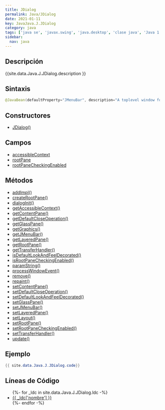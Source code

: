 ```yaml
---
title: JDialog
permalink: Java/JDialog
date: 2021-01-11
key: JavaJava.J.JDialog
category: java
tags: ['java se', 'javax.swing', 'java.desktop', 'clase java', 'Java 1.2']
sidebar: 
  nav: java
---
```


## Descripción
{{site.data.Java.J.JDialog.description }}

## Sintaxis
~~~java
@JavaBean(defaultProperty="JMenuBar", description="A toplevel window for creating dialog boxes.") public class JDialog extends Dialog implements WindowConstants, Accessible, RootPaneContainer
~~~

## Constructores
* [JDialog()](/Java/JDialog/JDialog/)

## Campos
* [accessibleContext](/Java/JDialog/accessibleContext)
* [rootPane](/Java/JDialog/rootPane)
* [rootPaneCheckingEnabled](/Java/JDialog/rootPaneCheckingEnabled)

## Métodos
* [addImpl()](/Java/JDialog/addImpl)
* [createRootPane()](/Java/JDialog/createRootPane)
* [dialogInit()](/Java/JDialog/dialogInit)
* [getAccessibleContext()](/Java/JDialog/getAccessibleContext)
* [getContentPane()](/Java/JDialog/getContentPane)
* [getDefaultCloseOperation()](/Java/JDialog/getDefaultCloseOperation)
* [getGlassPane()](/Java/JDialog/getGlassPane)
* [getGraphics()](/Java/JDialog/getGraphics)
* [getJMenuBar()](/Java/JDialog/getJMenuBar)
* [getLayeredPane()](/Java/JDialog/getLayeredPane)
* [getRootPane()](/Java/JDialog/getRootPane)
* [getTransferHandler()](/Java/JDialog/getTransferHandler)
* [isDefaultLookAndFeelDecorated()](/Java/JDialog/isDefaultLookAndFeelDecorated)
* [isRootPaneCheckingEnabled()](/Java/JDialog/isRootPaneCheckingEnabled)
* [paramString()](/Java/JDialog/paramString)
* [processWindowEvent()](/Java/JDialog/processWindowEvent)
* [remove()](/Java/JDialog/remove)
* [repaint()](/Java/JDialog/repaint)
* [setContentPane()](/Java/JDialog/setContentPane)
* [setDefaultCloseOperation()](/Java/JDialog/setDefaultCloseOperation)
* [setDefaultLookAndFeelDecorated()](/Java/JDialog/setDefaultLookAndFeelDecorated)
* [setGlassPane()](/Java/JDialog/setGlassPane)
* [setJMenuBar()](/Java/JDialog/setJMenuBar)
* [setLayeredPane()](/Java/JDialog/setLayeredPane)
* [setLayout()](/Java/JDialog/setLayout)
* [setRootPane()](/Java/JDialog/setRootPane)
* [setRootPaneCheckingEnabled()](/Java/JDialog/setRootPaneCheckingEnabled)
* [setTransferHandler()](/Java/JDialog/setTransferHandler)
* [update()](/Java/JDialog/update)

## Ejemplo
~~~java
{{ site.data.Java.J.JDialog.code}}
~~~

## Líneas de Código
<ul>
{%- for _ldc in site.data.Java.J.JDialog.ldc -%}
   <li>
       <a href="{{_ldc['url'] }}">{{ _ldc['nombre'] }}</a>
   </li>
{%- endfor -%}
</ul>
